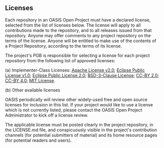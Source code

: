 ## Licenses
 
Each repository in an OASIS Open Project must have a declared license, selected from the list of licenses below. The license will apply to all contributions made to the repository, and to all releases issued from that repository. Anyone may offer comments to any project repository on the terms of the license. Anyone will be entitled to make use of the contents of a Project Repository, according to the terms of its license.

The project's PGB is responsible for selecting a license for each project repository from the following list of approved licenses:

(a) Implementer-Class Licenses: [Apache License v2.0](https://www.apache.org/licenses/LICENSE-2.0); [Eclipse Public License v1.0](https://www.eclipse.org/legal/epl-v10.html); [Eclipse Public License 2.0](https://www.eclipse.org/legal/epl-2.0/); [BSD-3-Clause License](https://opensource.org/licenses/BSD-3-Clause); [CC-BY 2.0](https://creativecommons.org/licenses/by/2.0/legalcode); [CC-BY 4.0](https://creativecommons.org/licenses/by/4.0/legalcode); [MIT License](https://opensource.org/licenses/MIT).

(b) Other available licenses

OASIS periodically will review other widely-used free and open source licenses for inclusion in this list. If your project would like to use a license which is not currently listed, please contact the OASIS Open Project Administrator to kick off a license review. 

The applicable license must be posted clearly in the project repository, in the LICENSE.md file, and conspicuously visible in the project's contribution channels (for potential submitters of material) and its home resource pages (for potential readers and users).

